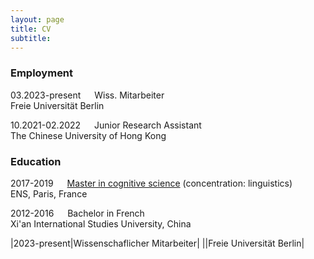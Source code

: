 ```yaml
---
layout: page
title: CV
subtitle: 
---
```



### Employment
    
03.2023-present &emsp; Wiss. Mitarbeiter \
    Freie Universität Berlin
    
10.2021-02.2022 &emsp; Junior Research Assistant \
    The Chinese University of Hong Kong
  
### Education

2017-2019 &emsp; [Master in cognitive science](https://cogmaster.ens.psl.eu/fr) (concentration: linguistics) \
    ENS, Paris, France

2012-2016 &emsp; Bachelor in French \
    Xi'an International Studies University, China

|2023-present|Wissenschaflicher Mitarbeiter|
||Freie Universität Berlin|

